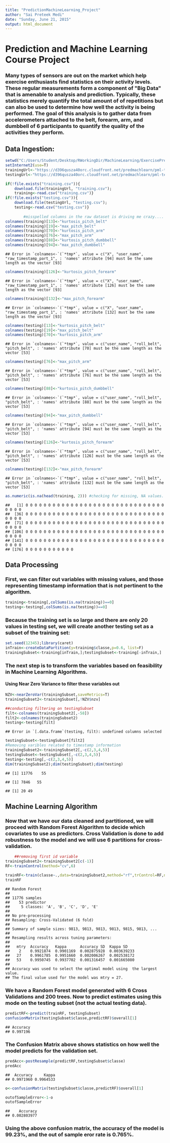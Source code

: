 ```yaml
---
title: "PredictionMachineLearning_Project"
author: "Sai Preteek Medi"
date: "Sunday, June 21, 2015"
output: html_document
---
```

# Prediction and Machine Learning Course Project
### Many types of sensors are out on the market which help exercise enthusiasts find statistics on their activity levels. These regular measurements form a component of "Big Data" that is amenable to analysis and prediction. Typically, these statistics merely quantify the total amount of of repetitions but can also be used to determine how well the activity is being performed. The goal of this analysis is to gather data from accelerometers attached to the belt, forearm, arm, and dumbbell of 6 participants to quantify the quality of the activities they perform.  

## Data Ingestion:


```r
setwd("C:/Users/Student/Desktop/RWorkingDir/MachineLearning/ExercisePrediction")
setInternet2(use=T)
trainingUrl<-"https://d396qusza40orc.cloudfront.net/predmachlearn/pml-training.csv"
testingUrl<-"https://d396qusza40orc.cloudfront.net/predmachlearn/pml-testing.csv"

if(!file.exists("training.csv")){
    download.file(trainingUrl, "training.csv");
    training<-read.csv("training.csv")}
if(!file.exists("testing.csv")){
    download.file(testingUrl, "testing.csv");
    testing<-read.csv("testing.csv")}
        
        #misspelled columns in the raw dataset is driving me crazy.... 
colnames(training)[13]<-"kurtosis_pitch_belt"
colnames(training)[19]<-"max_pitch_belt"
colnames(training)[70]<-"kurtosis_pitch_arm"
colnames(training)[76]<-"max_pitch_arm"
colnames(training)[88]<-"kurtosis_pitch_dumbbell"
colnames(training)[94]<-"max_pitch_dumbbell"
```

```
## Error in `colnames<-`(`*tmp*`, value = c("X", "user_name", "raw_timestamp_part_1", : 'names' attribute [94] must be the same length as the vector [93]
```

```r
colnames(training)[126]<-"kurtosis_pitch_forearm"
```

```
## Error in `colnames<-`(`*tmp*`, value = c("X", "user_name", "raw_timestamp_part_1", : 'names' attribute [126] must be the same length as the vector [93]
```

```r
colnames(training)[132]<-"max_pitch_forearm" 
```

```
## Error in `colnames<-`(`*tmp*`, value = c("X", "user_name", "raw_timestamp_part_1", : 'names' attribute [132] must be the same length as the vector [93]
```

```r
colnames(testing)[13]<-"kurtosis_pitch_belt"
colnames(testing)[19]<-"max_pitch_belt"
colnames(testing)[70]<-"kurtosis_pitch_arm"
```

```
## Error in `colnames<-`(`*tmp*`, value = c("user_name", "roll_belt", "pitch_belt", : 'names' attribute [70] must be the same length as the vector [53]
```

```r
colnames(testing)[76]<-"max_pitch_arm"
```

```
## Error in `colnames<-`(`*tmp*`, value = c("user_name", "roll_belt", "pitch_belt", : 'names' attribute [76] must be the same length as the vector [53]
```

```r
colnames(testing)[88]<-"kurtosis_pitch_dumbbell"
```

```
## Error in `colnames<-`(`*tmp*`, value = c("user_name", "roll_belt", "pitch_belt", : 'names' attribute [88] must be the same length as the vector [53]
```

```r
colnames(testing)[94]<-"max_pitch_dumbbell"
```

```
## Error in `colnames<-`(`*tmp*`, value = c("user_name", "roll_belt", "pitch_belt", : 'names' attribute [94] must be the same length as the vector [53]
```

```r
colnames(testing)[126]<-"kurtosis_pitch_forearm"
```

```
## Error in `colnames<-`(`*tmp*`, value = c("user_name", "roll_belt", "pitch_belt", : 'names' attribute [126] must be the same length as the vector [53]
```

```r
colnames(testing)[132]<-"max_pitch_forearm"
```

```
## Error in `colnames<-`(`*tmp*`, value = c("user_name", "roll_belt", "pitch_belt", : 'names' attribute [132] must be the same length as the vector [53]
```

```r
as.numeric(is.na(head(training, 2))) #checking for missing, NA values.
```

```
##   [1] 0 0 0 0 0 0 0 0 0 0 0 0 0 0 0 0 0 0 0 0 0 0 0 0 0 0 0 0 0 0 0 0 0 0 0
##  [36] 0 0 0 0 0 0 0 0 0 0 0 0 0 0 0 0 0 0 0 0 0 0 0 0 0 0 0 0 0 0 0 0 0 0 0
##  [71] 0 0 0 0 0 0 0 0 0 0 0 0 0 0 0 0 0 0 0 0 0 0 0 0 0 0 0 0 0 0 0 0 0 0 0
## [106] 0 0 0 0 0 0 0 0 0 0 0 0 0 0 0 0 0 0 0 0 0 0 0 0 0 0 0 0 0 0 0 0 0 0 0
## [141] 0 0 0 0 0 0 0 0 0 0 0 0 0 0 0 0 0 0 0 0 0 0 0 0 0 0 0 0 0 0 0 0 0 0 0
## [176] 0 0 0 0 0 0 0 0 0 0 0
```
## Data Processing
### First, we can filter out variables with missing values, and those representing timestamp information that is not pertinent to the algorithm.

```r
training<-training[,colSums(is.na(training))==0]
testing<-testing[,colSums(is.na(testing))==0]
```

### Because the training set is so large and there are only 20 values in testing set, we will create another testing set as a subset of the training set:

```r
set.seed(12345);library(caret)
inTrain<-createDataPartition(y=training$classe,p=0.6, list=F)
trainingSubset<-training[inTrain,];testingSubset<-training[-inTrain,]
```

### The next step is to transform the variables based on feasibility in Machine Learning Algorithms.

#### Using Near Zero Variance to filter these variables out

```r
NZV<-nearZeroVar(trainingSubset,saveMetrics=T)
trainingSubset2<-trainingSubset[,!NZV$nzv]

##conducting filtering on testingSubset
filt<-colnames(trainingSubset2[,-58])
filt2<-colnames(trainingSubset2)
testing<-testing[filt]
```

```
## Error in `[.data.frame`(testing, filt): undefined columns selected
```

```r
testingSubset<-testingSubset[filt2]
#Removing varibles related to timestamp information
trainingSubset2<-trainingSubset2[,-c(2,3,4,5)]
testingSubset<-testingSubset[,-c(2,3,4,5)]
testing<-testing[,-c(2,3,4,5)]
dim(trainingSubset2);dim(testingSubset);dim(testing)
```

```
## [1] 11776    55
```

```
## [1] 7846   55
```

```
## [1] 20 49
```

## Machine Learning Algorithm 
### Now that we have our data cleaned and partitioned, we will proceed with Random Forest Algorithm to decide which covariates to use as predictors. Cross Validation is done to add robustness to the model and we will use 6 partitions for cross-validation.


```r
    ##removing first id variable
trainingSubset2<-trainingSubset2[c(-1)]
RF<-trainControl(method="cv",6)

trainRF<-train(classe~.,data=trainingSubset2,method="rf",trControl=RF,ntree=200)
trainRF
```

```
## Random Forest 
## 
## 11776 samples
##    53 predictor
##     5 classes: 'A', 'B', 'C', 'D', 'E' 
## 
## No pre-processing
## Resampling: Cross-Validated (6 fold) 
## 
## Summary of sample sizes: 9813, 9813, 9813, 9813, 9815, 9813, ... 
## 
## Resampling results across tuning parameters:
## 
##   mtry  Accuracy   Kappa      Accuracy SD  Kappa SD   
##    2    0.9921874  0.9901169  0.002875928  0.003639233
##   27    0.9961785  0.9951660  0.002006267  0.002538172
##   53    0.9950745  0.9937702  0.001316457  0.001665080
## 
## Accuracy was used to select the optimal model using  the largest value.
## The final value used for the model was mtry = 27.
```
### We have a Random Forest model generated with 6 Cross Validations and 200 trees. Now to predict estimates using this mode on the testing subset (not the actual testing data).

```r
predictRF<-predict(trainRF, testingSubset)
confusionMatrix(testingSubset$classe,predictRF)$overall[1]
```

```
## Accuracy 
## 0.997196
```
### The Confusion Matrix above shows statistics on how well the model predicts for the validation set.

```r
predAcc<-postResample(predictRF,testingSubset$classe)
predAcc
```

```
##  Accuracy     Kappa 
## 0.9971960 0.9964533
```

```r
o<-confusionMatrix(testingSubset$classe,predictRF)$overall[1]

outofSampleError<-1-o
outofSampleError
```

```
##    Accuracy 
## 0.002803977
```
### Using the above confusion matrix, the accuracy of the model is 99.23%, and the out of sample eror rate is 0.765%.
